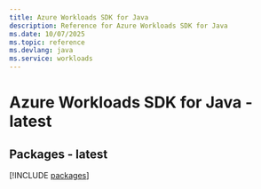```yaml
---
title: Azure Workloads SDK for Java
description: Reference for Azure Workloads SDK for Java
ms.date: 10/07/2025
ms.topic: reference
ms.devlang: java
ms.service: workloads
---
```

# Azure Workloads SDK for Java - latest
## Packages - latest
[!INCLUDE [packages](workloads-index.md)]